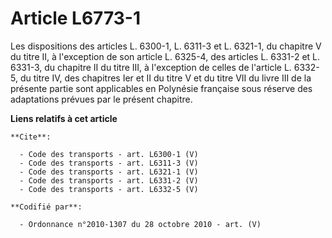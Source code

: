# Article L6773-1

Les dispositions des articles L. 6300-1, L. 6311-3 et L. 6321-1, du chapitre V du titre II, à l'exception de son article L.
6325-4, des articles L. 6331-2 et L. 6331-3, du chapitre II du titre III, à l'exception de celles de l'article L. 6332-5, du
titre IV, des chapitres Ier et II du titre V et du titre VII du livre III de la présente partie sont applicables en Polynésie
française sous réserve des adaptations prévues par le présent chapitre.

**Liens relatifs à cet article**

	**Cite**:

	  - Code des transports - art. L6300-1 (V)
	  - Code des transports - art. L6311-3 (V)
	  - Code des transports - art. L6321-1 (V)
	  - Code des transports - art. L6331-2 (V)
	  - Code des transports - art. L6332-5 (V)

	**Codifié par**:

	  - Ordonnance n°2010-1307 du 28 octobre 2010 - art. (V)
